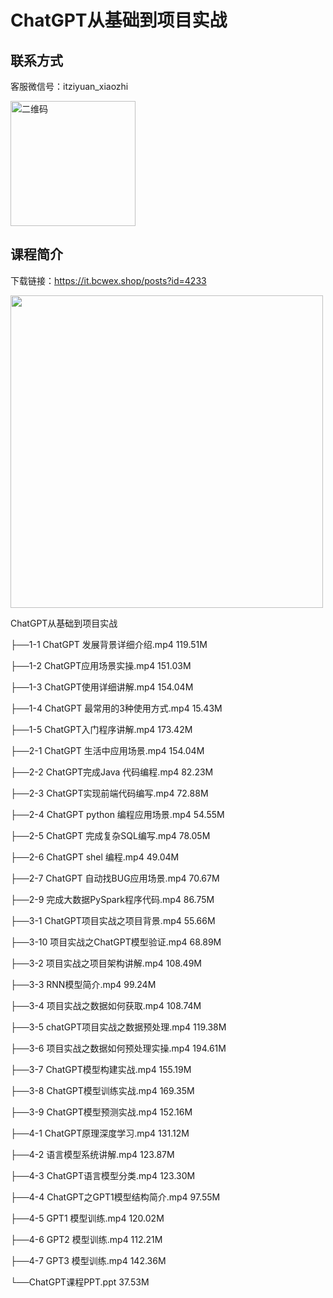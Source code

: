 # ChatGPT从基础到项目实战

## 联系方式

客服微信号：itziyuan_xiaozhi

<img src="https://ziyuanyun.oss-cn-guangzhou.aliyuncs.com/common/20240614073449/666b82192834a.jpg" width="200" height="200" alt="二维码">

## 课程简介

下载链接：https://it.bcwex.shop/posts?id=4233

<img src="https://ziyuanyun.oss-cn-guangzhou.aliyuncs.com/yun/20240706073303/668882afccb55.jpg" width="500" alt="">

  

 ChatGPT从基础到项目实战

 ├──1-1 ChatGPT 发展背景详细介绍.mp4 119.51M

 ├──1-2 ChatGPT应用场景实操.mp4 151.03M

 ├──1-3 ChatGPT使用详细讲解.mp4 154.04M

 ├──1-4 ChatGPT 最常用的3种使用方式.mp4 15.43M

 ├──1-5 ChatGPT入门程序讲解.mp4 173.42M

 ├──2-1 ChatGPT 生活中应用场景.mp4 154.04M

 ├──2-2 ChatGPT完成Java 代码编程.mp4 82.23M

 ├──2-3 ChatGPT实现前端代码编写.mp4 72.88M

 ├──2-4 ChatGPT python 编程应用场景.mp4 54.55M

 ├──2-5 ChatGPT 完成复杂SQL编写.mp4 78.05M

 ├──2-6 ChatGPT shel 编程.mp4 49.04M

 ├──2-7 ChatGPT 自动找BUG应用场景.mp4 70.67M

 ├──2-9 完成大数据PySpark程序代码.mp4 86.75M

 ├──3-1 ChatGPT项目实战之项目背景.mp4 55.66M

 ├──3-10 项目实战之ChatGPT模型验证.mp4 68.89M

 ├──3-2 项目实战之项目架构讲解.mp4 108.49M

 ├──3-3 RNN模型简介.mp4 99.24M

 ├──3-4 项目实战之数据如何获取.mp4 108.74M

 ├──3-5 chatGPT项目实战之数据预处理.mp4 119.38M

 ├──3-6 项目实战之数据如何预处理实操.mp4 194.61M

 ├──3-7 ChatGPT模型构建实战.mp4 155.19M

 ├──3-8 ChatGPT模型训练实战.mp4 169.35M

 ├──3-9 ChatGPT模型预测实战.mp4 152.16M

 ├──4-1 ChatGPT原理深度学习.mp4 131.12M

 ├──4-2 语言模型系统讲解.mp4 123.87M

 ├──4-3 ChatGPT语言模型分类.mp4 123.30M

 ├──4-4 ChatGPT之GPT1模型结构简介.mp4 97.55M

 ├──4-5 GPT1 模型训练.mp4 120.02M

 ├──4-6 GPT2 模型训练.mp4 112.21M

 ├──4-7 GPT3 模型训练.mp4 142.36M

 └──ChatGPT课程PPT.ppt 37.53M

  